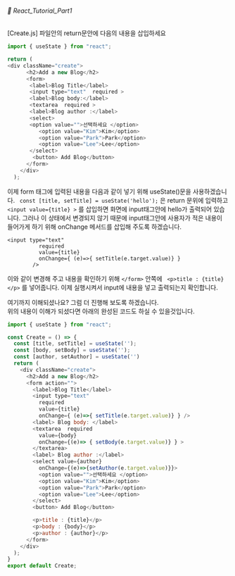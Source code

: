 ###### 🌵 React_Tutorial_Part1


[Create.js] 파일안의 return문안에 다음의 내용을 삽입하세요   

``` javascript
import { useState } from "react";

return (  
<div className="create">
      <h2>Add a new Blog</h2>
      <form>
       <label>Blog Title</label>
       <input type="text"  required >
       <label>Blog body:</label>
       <textarea  required >
       <label>Blog author :</label>
       <select>
       <option value="">선택하세요 </option>
          <option value="Kim">Kim</option>
          <option value="Park">Park</option>
          <option value="Lee">Lee</option>
       </select>
        <button> Add Blog</button>
      </form>
    </div>
  );
``` 

이제  form 태그에 입력된 내용을 다음과 같이 넣기 위해   useState()문을 사용하겠습니다. 
```  const [title, setTitle] = useState('hello'); ``` 은 return 문위에 입력하고  ```
<input value={title} >``` 를 삽입하면 화면에 input태그안에 hello가 출력되어 있습니다. 그러나 이 상태에서 변경되지 않기 때문에 input태그안에 사용자가 적은 내용이 들어가게 하기 위해 onChange 메서드를 삽입해 주도록 하겠습니다.  
``` 
<input type="text" 
          required
          value={title}
          onChange={ (e)=>{ setTitle(e.target.value)} }
        />
```   
이와 같이 변경해 주고 내용을 확인하기 위해 ``` </form> ``` 안쪽에 
```  <p>title : {title}</p> ``` 를 넣어줍니다. 이제 실행시켜서 input에 내용을 넣고 출력되는지 확인합니다.    

여기까지 이해되셨나요? 그럼 더 진행해 보도록 하겠습니다.   
위의 내용이 이해가 되셨다면 아래의  완성된 코드도 하실 수 있을것입니다.  

``` javascript
import { useState } from "react";

const Create = () => {
  const [title, setTitle] = useState('');
  const [body, setBody] = useState('');
  const [author, setAuthor] = useState('')
  return (  
    <div className="create">
      <h2>Add a new Blog</h2>
      <form action="">
        <label>Blog Title</label>
        <input type="text" 
          required
          value={title}
          onChange={ (e)=>{ setTitle(e.target.value)} } />
        <label> Blog body: </label>
        <textarea  required 
          value={body}
          onChange={(e)=> { setBody(e.target.value)} } >
        </textarea>
        <label> Blog author :</label>
        <select value={author} 
          onChange={(e)=>{setAuthor(e.target.value)}}>
          <option value="">선택하세요 </option>
          <option value="Kim">Kim</option>
          <option value="Park">Park</option>
          <option value="Lee">Lee</option>
        </select>
        <button> Add Blog</button>

        <p>title : {title}</p>
        <p>body : {body}</p>
        <p>author : {author}</p>
      </form>
    </div>
  );
}
export default Create;

```



